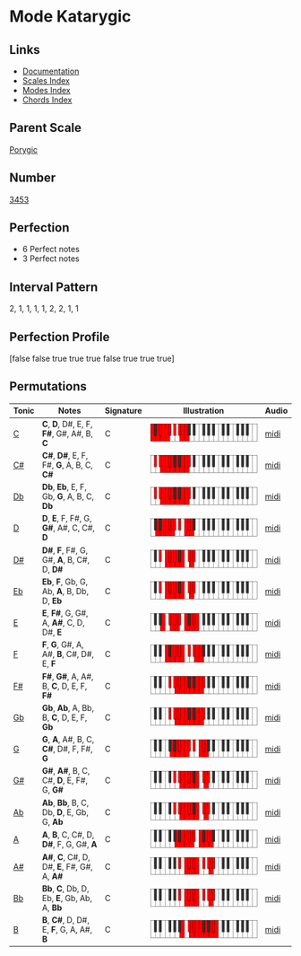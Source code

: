 # Mode Katarygic

## Links

- [Documentation](index.md)
- [Scales Index](Scales.md)
- [Modes Index](Modes.md)
- [Chords Index](Chords.md)

## Parent Scale

[Porygic](ScalePorygic.md)

## Number

[3453](https://ianring.com/musictheory/scales/3453)

## Perfection

- 6 Perfect notes
- 3 Perfect notes

## Interval Pattern

2, 1, 1, 1, 1, 2, 2, 1, 1

## Perfection Profile

[false false true true true false true true true]

## Permutations

| Tonic | Notes | Signature | Illustration | Audio |
|-------|-------|-----------|--------------|-------|
| [C](ModeCNaturalKatarygic.md) | **C**, **D**, D#, E, F, **F#**, G#, A#, B, **C** | C | ![CNaturalKatarygic](ModeCNaturalKatarygic.png) | [midi](https://github.com/edipermadi/music/blob/main/docs/ModeCNaturalKatarygic.mid?raw=true) |
| [C#](ModeCSharpKatarygic.md) | **C#**, **D#**, E, F, F#, **G**, A, B, C, **C#** | C | ![CSharpKatarygic](ModeCSharpKatarygic.png) | [midi](https://github.com/edipermadi/music/blob/main/docs/ModeCSharpKatarygic.mid?raw=true) |
| [Db](ModeDFlatKatarygic.md) | **Db**, **Eb**, E, F, Gb, **G**, A, B, C, **Db** | C | ![DFlatKatarygic](ModeDFlatKatarygic.png) | [midi](https://github.com/edipermadi/music/blob/main/docs/ModeDFlatKatarygic.mid?raw=true) |
| [D](ModeDNaturalKatarygic.md) | **D**, **E**, F, F#, G, **G#**, A#, C, C#, **D** | C | ![DNaturalKatarygic](ModeDNaturalKatarygic.png) | [midi](https://github.com/edipermadi/music/blob/main/docs/ModeDNaturalKatarygic.mid?raw=true) |
| [D#](ModeDSharpKatarygic.md) | **D#**, **F**, F#, G, G#, **A**, B, C#, D, **D#** | C | ![DSharpKatarygic](ModeDSharpKatarygic.png) | [midi](https://github.com/edipermadi/music/blob/main/docs/ModeDSharpKatarygic.mid?raw=true) |
| [Eb](ModeEFlatKatarygic.md) | **Eb**, **F**, Gb, G, Ab, **A**, B, Db, D, **Eb** | C | ![EFlatKatarygic](ModeEFlatKatarygic.png) | [midi](https://github.com/edipermadi/music/blob/main/docs/ModeEFlatKatarygic.mid?raw=true) |
| [E](ModeENaturalKatarygic.md) | **E**, **F#**, G, G#, A, **A#**, C, D, D#, **E** | C | ![ENaturalKatarygic](ModeENaturalKatarygic.png) | [midi](https://github.com/edipermadi/music/blob/main/docs/ModeENaturalKatarygic.mid?raw=true) |
| [F](ModeFNaturalKatarygic.md) | **F**, **G**, G#, A, A#, **B**, C#, D#, E, **F** | C | ![FNaturalKatarygic](ModeFNaturalKatarygic.png) | [midi](https://github.com/edipermadi/music/blob/main/docs/ModeFNaturalKatarygic.mid?raw=true) |
| [F#](ModeFSharpKatarygic.md) | **F#**, **G#**, A, A#, B, **C**, D, E, F, **F#** | C | ![FSharpKatarygic](ModeFSharpKatarygic.png) | [midi](https://github.com/edipermadi/music/blob/main/docs/ModeFSharpKatarygic.mid?raw=true) |
| [Gb](ModeGFlatKatarygic.md) | **Gb**, **Ab**, A, Bb, B, **C**, D, E, F, **Gb** | C | ![GFlatKatarygic](ModeGFlatKatarygic.png) | [midi](https://github.com/edipermadi/music/blob/main/docs/ModeGFlatKatarygic.mid?raw=true) |
| [G](ModeGNaturalKatarygic.md) | **G**, **A**, A#, B, C, **C#**, D#, F, F#, **G** | C | ![GNaturalKatarygic](ModeGNaturalKatarygic.png) | [midi](https://github.com/edipermadi/music/blob/main/docs/ModeGNaturalKatarygic.mid?raw=true) |
| [G#](ModeGSharpKatarygic.md) | **G#**, **A#**, B, C, C#, **D**, E, F#, G, **G#** | C | ![GSharpKatarygic](ModeGSharpKatarygic.png) | [midi](https://github.com/edipermadi/music/blob/main/docs/ModeGSharpKatarygic.mid?raw=true) |
| [Ab](ModeAFlatKatarygic.md) | **Ab**, **Bb**, B, C, Db, **D**, E, Gb, G, **Ab** | C | ![AFlatKatarygic](ModeAFlatKatarygic.png) | [midi](https://github.com/edipermadi/music/blob/main/docs/ModeAFlatKatarygic.mid?raw=true) |
| [A](ModeANaturalKatarygic.md) | **A**, **B**, C, C#, D, **D#**, F, G, G#, **A** | C | ![ANaturalKatarygic](ModeANaturalKatarygic.png) | [midi](https://github.com/edipermadi/music/blob/main/docs/ModeANaturalKatarygic.mid?raw=true) |
| [A#](ModeASharpKatarygic.md) | **A#**, **C**, C#, D, D#, **E**, F#, G#, A, **A#** | C | ![ASharpKatarygic](ModeASharpKatarygic.png) | [midi](https://github.com/edipermadi/music/blob/main/docs/ModeASharpKatarygic.mid?raw=true) |
| [Bb](ModeBFlatKatarygic.md) | **Bb**, **C**, Db, D, Eb, **E**, Gb, Ab, A, **Bb** | C | ![BFlatKatarygic](ModeBFlatKatarygic.png) | [midi](https://github.com/edipermadi/music/blob/main/docs/ModeBFlatKatarygic.mid?raw=true) |
| [B](ModeBNaturalKatarygic.md) | **B**, **C#**, D, D#, E, **F**, G, A, A#, **B** | C | ![BNaturalKatarygic](ModeBNaturalKatarygic.png) | [midi](https://github.com/edipermadi/music/blob/main/docs/ModeBNaturalKatarygic.mid?raw=true) |
